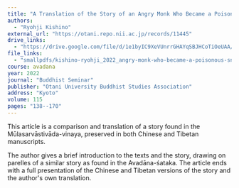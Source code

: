 ```yaml
---
title: "A Translation of the Story of an Angry Monk Who Became a Poisonous Snake in the Muktaka of the Mūlasarvāstivāda-vinaya ─ Part Two: Partial Parallels to the Avadāna-śataka"
authors:
  - "Ryohji Kishino"
external_url: "https://otani.repo.nii.ac.jp/records/11445"
drive_links:
  - "https://drive.google.com/file/d/1e1byIC9XeVUnrrGHAYqSBJHCoTiOeUAA/view?usp=sharing"
file_links:
  - "smallpdfs/kishino-ryohji_2022_angry-monk-who-became-a-poisonous-snake.pdf"
course: avadana
year: 2022
journal: "Buddhist Seminar"
publisher: "Otani University Buddhist Studies Association"
address: "Kyoto"
volume: 115
pages: "138--170"
---
```


This article is a comparison and translation of a story found in the Mūlasarvāstivāda-vinaya, preserved in both Chinese and Tibetan manuscripts.

The author gives a brief introduction to the texts and the story, drawing on parelles of a similar story as found in the Avadāna-śataka. The article ends with a full presentation of the Chinese and Tibetan versions of the story and the author's own translation.
